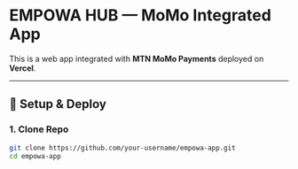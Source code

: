 # EMPOWA HUB — MoMo Integrated App

This is a web app integrated with **MTN MoMo Payments** deployed on **Vercel**.

---

## 🚀 Setup & Deploy

### 1. Clone Repo
```bash
git clone https://github.com/your-username/empowa-app.git
cd empowa-app
